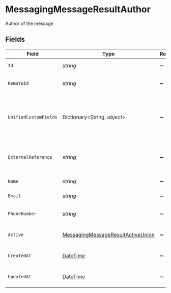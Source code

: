 # MessagingMessageResultAuthor

Author of the message


## Fields

| Field                                                                                             | Type                                                                                              | Required                                                                                          | Description                                                                                       | Example                                                                                           |
| ------------------------------------------------------------------------------------------------- | ------------------------------------------------------------------------------------------------- | ------------------------------------------------------------------------------------------------- | ------------------------------------------------------------------------------------------------- | ------------------------------------------------------------------------------------------------- |
| `Id`                                                                                              | *string*                                                                                          | :heavy_minus_sign:                                                                                | Unique identifier                                                                                 | 8187e5da-dc77-475e-9949-af0f1fa4e4e3                                                              |
| `RemoteId`                                                                                        | *string*                                                                                          | :heavy_minus_sign:                                                                                | Provider's unique identifier                                                                      | 8187e5da-dc77-475e-9949-af0f1fa4e4e3                                                              |
| `UnifiedCustomFields`                                                                             | Dictionary<String, *object*>                                                                      | :heavy_minus_sign:                                                                                | Custom Unified Fields configured in your StackOne project                                         | {<br/>"my_project_custom_field_1": "REF-1236",<br/>"my_project_custom_field_2": "some other value"<br/>} |
| `ExternalReference`                                                                               | *string*                                                                                          | :heavy_minus_sign:                                                                                | The external ID associated with this user                                                         | al60043                                                                                           |
| `Name`                                                                                            | *string*                                                                                          | :heavy_minus_sign:                                                                                | The user name                                                                                     | John Dew                                                                                          |
| `Email`                                                                                           | *string*                                                                                          | :heavy_minus_sign:                                                                                | The user email                                                                                    | john@dew.com                                                                                      |
| `PhoneNumber`                                                                                     | *string*                                                                                          | :heavy_minus_sign:                                                                                | The user phone number                                                                             | +1234567890                                                                                       |
| `Active`                                                                                          | [MessagingMessageResultActiveUnion](../../Models/Components/MessagingMessageResultActiveUnion.md) | :heavy_minus_sign:                                                                                | The user active status                                                                            | true                                                                                              |
| `CreatedAt`                                                                                       | [DateTime](https://learn.microsoft.com/en-us/dotnet/api/system.datetime?view=net-5.0)             | :heavy_minus_sign:                                                                                | The created_at date                                                                               | 2021-01-01T01:01:01.000Z                                                                          |
| `UpdatedAt`                                                                                       | [DateTime](https://learn.microsoft.com/en-us/dotnet/api/system.datetime?view=net-5.0)             | :heavy_minus_sign:                                                                                | The updated_at date                                                                               | 2021-01-01T01:01:01.000Z                                                                          |